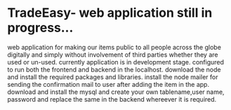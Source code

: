 # TradeEasy- web application still in progress...
web application for making our items public to all people across the globe digitally and simply without involvement of third parties whether they are used or un-used.
currently application is in development stage.
configured to run both the frontend and backend in the localhost.
download the node and  install the required packages and libraries.
install the node mailer for sending the confirmation mail to user after adding the item in the app.
download and install the mysql and create your own tablename,user name, password and replace the same in the backend whereever it is required.



